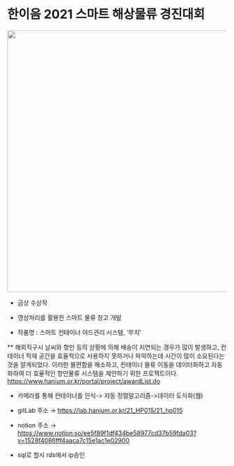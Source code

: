 # 한이음 2021 스마트 해상물류 경진대회
<img src ="https://www.hanium.or.kr/upload/d260c136-5ac4-494b-81b4-54ad2259e24f.jpg" height=600px weight=480px>

* 금상 수상작
* 영상처리를 활용한 스마트 물류 창고 개발
  
* 작품명 : 스마트 컨테이너 야드관리 시스템, ‘무지’

** 해외직구시 날씨와 항만 등의 상황에 의해 배송이 지연되는 경우가 많이 발생하고, 컨테이너 적재 공간을 효율적으로 사용하지 못하거나 파악하는데 시간이 많이 소요된다는것을 알게되었다. 이러한 불편함을 해소하고, 컨테이너 물류 이동을 데이터화하고 자동화하여 더 효율적인 항만물류 시스템을 제안하기 위한 프로젝트이다.
https://www.hanium.or.kr/portal/project/awardList.do
  

* 카메라를 통해 컨테이너를 인식-> 자동 정렬알고리즘->데이터 도식화(웹)

* gitLab 주소 → https://lab.hanium.or.kr/21_HP015/21_hp015

* notion 주소 → https://www.notion.so/ee5f89f1df434be58977cd37b59fda03?v=1528f4086fff4aaca7c15e1ac1e02900 

* sql로 할시 rds에서 ip승인
